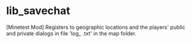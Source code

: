 ﻿# lib_savechat

[Minetest Mod] Registers to geographic locations and the players' public and private dialogs in file 'log_ <date> .txt' in the map folder. 

